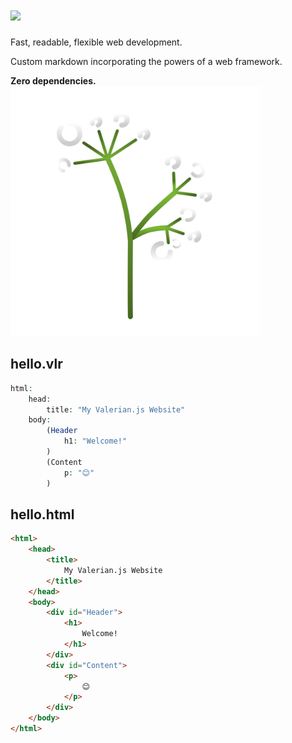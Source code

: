 # <img src="./title.svg">

<div>
<p>Fast, readable, flexible web development.</p>
<p>Custom markdown incorporating the powers of a web framework.</p>
<b>Zero dependencies.</b> 
</div>

<img src="./logo.svg" width="400">

## hello.vlr
```php
html:
    head:
        title: "My Valerian.js Website"
    body:
        (Header
            h1: "Welcome!"
        )
        (Content
            p: "😊"
        )
```

## hello.html
```html
<html>
	<head>
		<title>
			My Valerian.js Website
		</title>
	</head>
	<body>
		<div id="Header">
			<h1>
				Welcome!
			</h1>
		</div>
		<div id="Content">
			<p>
				😊
			</p>
		</div>
	</body>
</html>
```